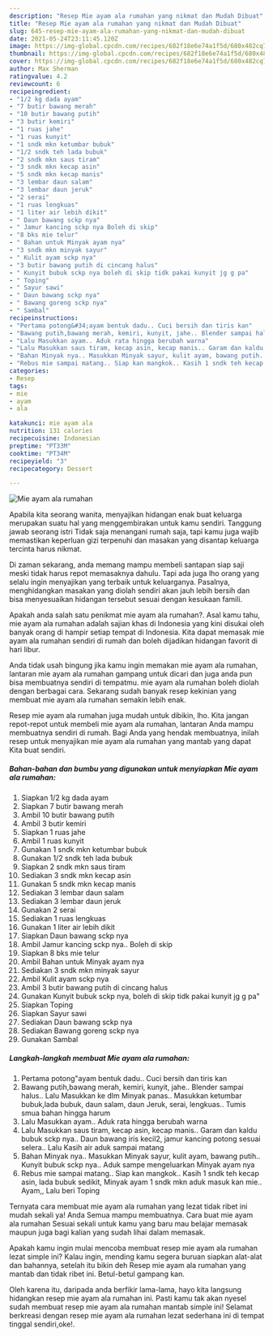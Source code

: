 ```yaml
---
description: "Resep Mie ayam ala rumahan yang nikmat dan Mudah Dibuat"
title: "Resep Mie ayam ala rumahan yang nikmat dan Mudah Dibuat"
slug: 645-resep-mie-ayam-ala-rumahan-yang-nikmat-dan-mudah-dibuat
date: 2021-05-24T23:11:45.120Z
image: https://img-global.cpcdn.com/recipes/682f18e6e74a1f5d/680x482cq70/mie-ayam-ala-rumahan-foto-resep-utama.jpg
thumbnail: https://img-global.cpcdn.com/recipes/682f18e6e74a1f5d/680x482cq70/mie-ayam-ala-rumahan-foto-resep-utama.jpg
cover: https://img-global.cpcdn.com/recipes/682f18e6e74a1f5d/680x482cq70/mie-ayam-ala-rumahan-foto-resep-utama.jpg
author: Max Sherman
ratingvalue: 4.2
reviewcount: 6
recipeingredient:
- "1/2 kg dada ayam"
- "7 butir bawang merah"
- "10 butir bawang putih"
- "3 butir kemiri"
- "1 ruas jahe"
- "1 ruas kunyit"
- "1 sndk mkn ketumbar bubuk"
- "1/2 sndk teh lada bubuk"
- "2 sndk mkn saus tiram"
- "3 sndk mkn kecap asin"
- "5 sndk mkn kecap manis"
- "3 lembar daun salam"
- "3 lembar daun jeruk"
- "2 serai"
- "1 ruas lengkuas"
- "1 liter air lebih dikit"
- " Daun bawang sckp nya"
- " Jamur kancing sckp nya Boleh di skip"
- "8 bks mie telur"
- " Bahan untuk Minyak ayam nya"
- "3 sndk mkn minyak sayur"
- " Kulit ayam sckp nya"
- "3 butir bawang putih di cincang halus"
- " Kunyit bubuk sckp nya boleh di skip tidk pakai kunyit jg g pa"
- " Toping"
- " Sayur sawi"
- " Daun bawang sckp nya"
- " Bawang goreng sckp nya"
- " Sambal"
recipeinstructions:
- "Pertama potong&#34;ayam bentuk dadu.. Cuci bersih dan tiris kan"
- "Bawang putih,bawang merah, kemiri, kunyit, jahe.. Blender sampai halus.. Lalu Masukkan ke dlm Minyak panas.. Masukkan ketumbar bubuk,lada bubuk, daun salam, daun Jeruk, serai, lengkuas.. Tumis smua bahan hingga harum"
- "Lalu Masukkan ayam.. Aduk rata hingga berubah warna"
- "Lalu Masukkan saus tiram, kecap asin, kecap manis.. Garam dan kaldu bubuk sckp nya.. Daun bawang iris kecil2, jamur kancing potong sesuai selera.. Lalu Kasih air aduk sampai matang"
- "Bahan Minyak nya.. Masukkan Minyak sayur, kulit ayam, bawang putih.. Kunyit bubuk sckp nya.. Aduk sampe mengeluarkan Minyak ayam nya"
- "Rebus mie sampai matang.. Siap kan mangkok.. Kasih 1 sndk teh kecap asin, lada bubuk sedikit, Minyak ayam 1 sndk mkn aduk masuk kan mie.. Ayam,, Lalu beri Toping"
categories:
- Resep
tags:
- mie
- ayam
- ala

katakunci: mie ayam ala 
nutrition: 131 calories
recipecuisine: Indonesian
preptime: "PT33M"
cooktime: "PT34M"
recipeyield: "3"
recipecategory: Dessert

---
```



![Mie ayam ala rumahan](https://img-global.cpcdn.com/recipes/682f18e6e74a1f5d/680x482cq70/mie-ayam-ala-rumahan-foto-resep-utama.jpg)

Apabila kita seorang wanita, menyajikan hidangan enak buat keluarga merupakan suatu hal yang menggembirakan untuk kamu sendiri. Tanggung jawab seorang istri Tidak saja menangani rumah saja, tapi kamu juga wajib memastikan keperluan gizi terpenuhi dan masakan yang disantap keluarga tercinta harus nikmat.

Di zaman  sekarang, anda memang mampu membeli santapan siap saji meski tidak harus repot memasaknya dahulu. Tapi ada juga lho orang yang selalu ingin menyajikan yang terbaik untuk keluarganya. Pasalnya, menghidangkan masakan yang diolah sendiri akan jauh lebih bersih dan bisa menyesuaikan hidangan tersebut sesuai dengan kesukaan famili. 



Apakah anda salah satu penikmat mie ayam ala rumahan?. Asal kamu tahu, mie ayam ala rumahan adalah sajian khas di Indonesia yang kini disukai oleh banyak orang di hampir setiap tempat di Indonesia. Kita dapat memasak mie ayam ala rumahan sendiri di rumah dan boleh dijadikan hidangan favorit di hari libur.

Anda tidak usah bingung jika kamu ingin memakan mie ayam ala rumahan, lantaran mie ayam ala rumahan gampang untuk dicari dan juga anda pun bisa membuatnya sendiri di tempatmu. mie ayam ala rumahan boleh diolah dengan berbagai cara. Sekarang sudah banyak resep kekinian yang membuat mie ayam ala rumahan semakin lebih enak.

Resep mie ayam ala rumahan juga mudah untuk dibikin, lho. Kita jangan repot-repot untuk membeli mie ayam ala rumahan, lantaran Anda mampu membuatnya sendiri di rumah. Bagi Anda yang hendak membuatnya, inilah resep untuk menyajikan mie ayam ala rumahan yang mantab yang dapat Kita buat sendiri.

<!--inarticleads1-->

##### Bahan-bahan dan bumbu yang digunakan untuk menyiapkan Mie ayam ala rumahan:

1. Siapkan 1/2 kg dada ayam
1. Siapkan 7 butir bawang merah
1. Ambil 10 butir bawang putih
1. Ambil 3 butir kemiri
1. Siapkan 1 ruas jahe
1. Ambil 1 ruas kunyit
1. Gunakan 1 sndk mkn ketumbar bubuk
1. Gunakan 1/2 sndk teh lada bubuk
1. Siapkan 2 sndk mkn saus tiram
1. Sediakan 3 sndk mkn kecap asin
1. Gunakan 5 sndk mkn kecap manis
1. Sediakan 3 lembar daun salam
1. Sediakan 3 lembar daun jeruk
1. Gunakan 2 serai
1. Sediakan 1 ruas lengkuas
1. Gunakan 1 liter air lebih dikit
1. Siapkan  Daun bawang sckp nya
1. Ambil  Jamur kancing sckp nya.. Boleh di skip
1. Siapkan 8 bks mie telur
1. Ambil  Bahan untuk Minyak ayam nya
1. Sediakan 3 sndk mkn minyak sayur
1. Ambil  Kulit ayam sckp nya
1. Ambil 3 butir bawang putih di cincang halus
1. Gunakan  Kunyit bubuk sckp nya, boleh di skip tidk pakai kunyit jg g pa&#34;
1. Siapkan  Toping
1. Siapkan  Sayur sawi
1. Sediakan  Daun bawang sckp nya
1. Sediakan  Bawang goreng sckp nya
1. Gunakan  Sambal




<!--inarticleads2-->

##### Langkah-langkah membuat Mie ayam ala rumahan:

1. Pertama potong&#34;ayam bentuk dadu.. Cuci bersih dan tiris kan
1. Bawang putih,bawang merah, kemiri, kunyit, jahe.. Blender sampai halus.. Lalu Masukkan ke dlm Minyak panas.. Masukkan ketumbar bubuk,lada bubuk, daun salam, daun Jeruk, serai, lengkuas.. Tumis smua bahan hingga harum
1. Lalu Masukkan ayam.. Aduk rata hingga berubah warna
1. Lalu Masukkan saus tiram, kecap asin, kecap manis.. Garam dan kaldu bubuk sckp nya.. Daun bawang iris kecil2, jamur kancing potong sesuai selera.. Lalu Kasih air aduk sampai matang
1. Bahan Minyak nya.. Masukkan Minyak sayur, kulit ayam, bawang putih.. Kunyit bubuk sckp nya.. Aduk sampe mengeluarkan Minyak ayam nya
1. Rebus mie sampai matang.. Siap kan mangkok.. Kasih 1 sndk teh kecap asin, lada bubuk sedikit, Minyak ayam 1 sndk mkn aduk masuk kan mie.. Ayam,, Lalu beri Toping




Ternyata cara membuat mie ayam ala rumahan yang lezat tidak ribet ini mudah sekali ya! Anda Semua mampu membuatnya. Cara buat mie ayam ala rumahan Sesuai sekali untuk kamu yang baru mau belajar memasak maupun juga bagi kalian yang sudah lihai dalam memasak.

Apakah kamu ingin mulai mencoba membuat resep mie ayam ala rumahan lezat simple ini? Kalau ingin, mending kamu segera buruan siapkan alat-alat dan bahannya, setelah itu bikin deh Resep mie ayam ala rumahan yang mantab dan tidak ribet ini. Betul-betul gampang kan. 

Oleh karena itu, daripada anda berfikir lama-lama, hayo kita langsung hidangkan resep mie ayam ala rumahan ini. Pasti kamu tak akan nyesel sudah membuat resep mie ayam ala rumahan mantab simple ini! Selamat berkreasi dengan resep mie ayam ala rumahan lezat sederhana ini di tempat tinggal sendiri,oke!.


